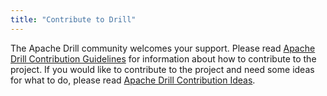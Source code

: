 ```yaml
---
title: "Contribute to Drill"
---
```

The Apache Drill community welcomes your support. Please read [Apache Drill
Contribution Guidelines](/drill/docs/apache-drill-contribution-guidelines) for information about how to contribute to
the project. If you would like to contribute to the project and need some
ideas for what to do, please read [Apache Drill Contribution
Ideas](/drill/docs/apache-drill-contribution-ideas).

